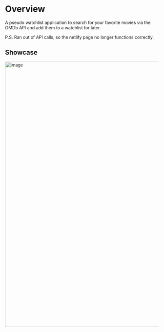 <h1>Overview</h1>

<p>A pseudo watchlist application to search for your favorite movies via the OMDb API and add them  to a watchlist for later.</p>

<p>P.S. Ran out of API calls, so the netlify page no longer functions correctly.</p>

<h2>Showcase</h2>

<img width="753" height="869" alt="image" src="https://github.com/user-attachments/assets/9bad9dfb-0b91-462c-acff-776380bdaa3e" />
